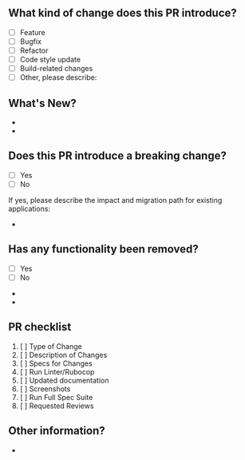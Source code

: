 ## What kind of change does this PR introduce?

- [ ] Feature
- [ ] Bugfix
- [ ] Refactor
- [ ] Code style update
- [ ] Build-related changes
- [ ] Other, please describe:

## What's New?

-
-

## Does this PR introduce a breaking change?

- [ ] Yes
- [ ] No

If yes, please describe the impact and migration path for existing applications:

-

## Has any functionality been removed?

- [ ] Yes
- [ ] No
-
-

## PR checklist

1. [ ] Type of Change
2. [ ] Description of Changes
3. [ ] Specs for Changes
4. [ ] Run Linter/Rubocop
5. [ ] Updated documentation
6. [ ] Screenshots
7. [ ] Run Full Spec Suite
8. [ ] Requested Reviews

## Other information?

-
